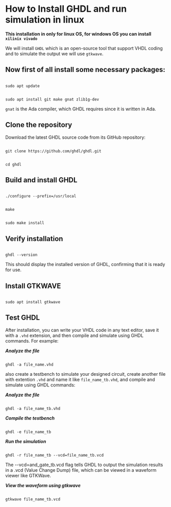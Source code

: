 # How to Install GHDL and run simulation in linux

**This installation in only for linux OS, for windows OS you can install `xilinix vivado`**

We will install `GHDL` which is an open-source tool that support VHDL coding and to simulate the output we will use `gtkwave`.

## Now first of all install some necessary packages:

```

sudo apt update

```

```

sudo apt install git make gnat zlib1g-dev

```
`gnat` is the Ada compiler, which GHDL requires since it is written in Ada.

## Clone the repository

Download the latest GHDL source code from its GitHub repository:
```

git clone https://github.com/ghdl/ghdl.git

```


```

cd ghdl

```

## Build and install GHDL
```

./configure --prefix=/usr/local

```


```

make

```


```

sudo make install

```
## Verify installation

```

ghdl --version

```

This should display the installed version of GHDL, confirming that it is ready for use.
## Install GTKWAVE

```

sudo apt install gtkwave

```

  

## Test GHDL

After installation, you can write your VHDL code in any text editor, save it with a `.vhd` extension, and then compile and simulate using GHDL commands. For example:

***Analyze the file***

```

ghdl -a file_name.vhd

```

also create a testbench to simulate your designed circuit, create another file with extention `.vhd` and name it like `file_name_tb.vhd`, and compile and simulate using GHDL commands:

***Analyze the file***

```

ghdl -a file_name_tb.vhd

```

***Compile the testbench***

```

ghdl -e file_name_tb

```

***Run the simulation***

```

ghdl -r file_name_tb --vcd=file_name_tb.vcd

```

The --vcd=and_gate_tb.vcd flag tells GHDL to output the simulation results in a .vcd (Value Change Dump) file, which can be viewed in a waveform viewer like GTKWave.

***View the waveform using gtkwave***

```

gtkwave file_name_tb.vcd

```